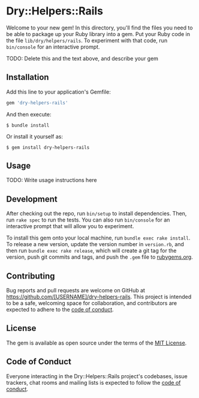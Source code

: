 # Dry::Helpers::Rails

Welcome to your new gem! In this directory, you'll find the files you need to be able to package up your Ruby library into a gem. Put your Ruby code in the file `lib/dry/helpers/rails`. To experiment with that code, run `bin/console` for an interactive prompt.

TODO: Delete this and the text above, and describe your gem

## Installation

Add this line to your application's Gemfile:

```ruby
gem 'dry-helpers-rails'
```

And then execute:

    $ bundle install

Or install it yourself as:

    $ gem install dry-helpers-rails

## Usage

TODO: Write usage instructions here

## Development

After checking out the repo, run `bin/setup` to install dependencies. Then, run `rake spec` to run the tests. You can also run `bin/console` for an interactive prompt that will allow you to experiment.

To install this gem onto your local machine, run `bundle exec rake install`. To release a new version, update the version number in `version.rb`, and then run `bundle exec rake release`, which will create a git tag for the version, push git commits and tags, and push the `.gem` file to [rubygems.org](https://rubygems.org).

## Contributing

Bug reports and pull requests are welcome on GitHub at https://github.com/[USERNAME]/dry-helpers-rails. This project is intended to be a safe, welcoming space for collaboration, and contributors are expected to adhere to the [code of conduct](https://github.com/[USERNAME]/dry-helpers-rails/blob/master/CODE_OF_CONDUCT.md).


## License

The gem is available as open source under the terms of the [MIT License](https://opensource.org/licenses/MIT).

## Code of Conduct

Everyone interacting in the Dry::Helpers::Rails project's codebases, issue trackers, chat rooms and mailing lists is expected to follow the [code of conduct](https://github.com/[USERNAME]/dry-helpers-rails/blob/master/CODE_OF_CONDUCT.md).
